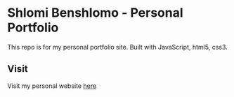 # Shlomi Benshlomo - Personal Portfolio
This repo is for my personal portfolio site. Built with JavaScript, html5, css3.
## Visit
Visit my personal website [here](https://shlomi-benshlomo.com)

